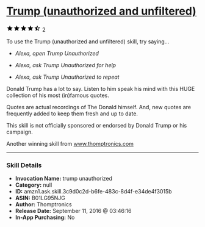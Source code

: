 # [Trump (unauthorized and unfiltered)](http://alexa.amazon.com/#skills/amzn1.ask.skill.3c9d0c2d-b6fe-483c-8d4f-e34de4f3015b)
![4.5 stars](../../images/ic_star_black_18dp_1x.png)![4.5 stars](../../images/ic_star_black_18dp_1x.png)![4.5 stars](../../images/ic_star_black_18dp_1x.png)![4.5 stars](../../images/ic_star_black_18dp_1x.png)![4.5 stars](../../images/ic_star_half_black_18dp_1x.png) 2

To use the Trump (unauthorized and unfiltered) skill, try saying...

* *Alexa, open Trump Unauthorized*

* *Alexa, ask Trump Unauthorized for help*

* *Alexa, ask Trump Unauthorized to repeat*

Donald Trump has a lot to say.  Listen to him speak his mind with this HUGE collection of his most (in)famous quotes.

Quotes are actual recordings of The Donald himself.  And, new quotes are frequently added to keep them fresh and up to date.

This skill is not officially sponsored or endorsed by Donald Trump or his campaign.

Another winning skill from www.thomptronics.com

***

### Skill Details

* **Invocation Name:** trump unauthorized
* **Category:** null
* **ID:** amzn1.ask.skill.3c9d0c2d-b6fe-483c-8d4f-e34de4f3015b
* **ASIN:** B01LG95NJG
* **Author:** Thomptronics
* **Release Date:** September 11, 2016 @ 03:46:16
* **In-App Purchasing:** No

